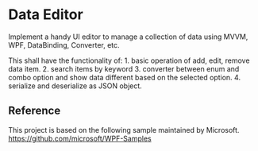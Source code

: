 
# Data Editor

Implement a handy UI editor to manage a collection of data using MVVM, WPF, DataBinding, Converter, etc. 

This shall have the functionality of: 1. basic operation of add, edit, remove data item. 2. search items by keyword 3. converter between enum and combo option and show data different based on the selected option. 4. serialize and deserialize as JSON object.


## Reference
This project is based on the following sample maintained by Microsoft.
https://github.com/microsoft/WPF-Samples
